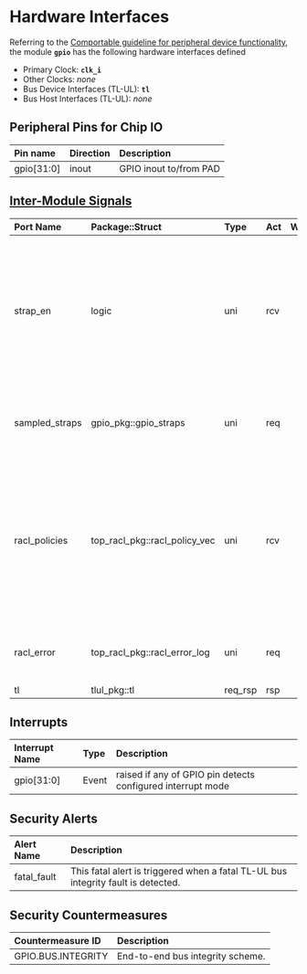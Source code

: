 # Hardware Interfaces

<!-- BEGIN CMDGEN util/regtool.py --interfaces ./hw/top_daric2/ip_autogen/gpio/data/gpio.hjson -->
Referring to the [Comportable guideline for peripheral device functionality](https://opentitan.org/book/doc/contributing/hw/comportability), the module **`gpio`** has the following hardware interfaces defined
- Primary Clock: **`clk_i`**
- Other Clocks: *none*
- Bus Device Interfaces (TL-UL): **`tl`**
- Bus Host Interfaces (TL-UL): *none*

## Peripheral Pins for Chip IO

| Pin name   | Direction   | Description            |
|:-----------|:------------|:-----------------------|
| gpio[31:0] | inout       | GPIO inout to/from PAD |

## [Inter-Module Signals](https://opentitan.org/book/doc/contributing/hw/comportability/index.html#inter-signal-handling)

| Port Name      | Package::Struct               | Type    | Act   |   Width | Description                                                                                                                                 |
|:---------------|:------------------------------|:--------|:------|--------:|:--------------------------------------------------------------------------------------------------------------------------------------------|
| strap_en       | logic                         | uni     | rcv   |       1 | The strap enable signal tells gpio to take a snapshot of the input pins. The behaviour of this signal after that event will have no effect. |
| sampled_straps | gpio_pkg::gpio_straps         | uni     | req   |       1 | This vector contains the sampled strap values.                                                                                              |
| racl_policies  | top_racl_pkg::racl_policy_vec | uni     | rcv   |       1 | Incoming RACL policy vector from a racl_ctrl instance. The policy selection vector (parameter) selects the policy for each register.        |
| racl_error     | top_racl_pkg::racl_error_log  | uni     | req   |       1 | RACL error log information of this module.                                                                                                  |
| tl             | tlul_pkg::tl                  | req_rsp | rsp   |       1 |                                                                                                                                             |

## Interrupts

| Interrupt Name   | Type   | Description                                                 |
|:-----------------|:-------|:------------------------------------------------------------|
| gpio[31:0]       | Event  | raised if any of GPIO pin detects configured interrupt mode |

## Security Alerts

| Alert Name   | Description                                                                       |
|:-------------|:----------------------------------------------------------------------------------|
| fatal_fault  | This fatal alert is triggered when a fatal TL-UL bus integrity fault is detected. |

## Security Countermeasures

| Countermeasure ID   | Description                      |
|:--------------------|:---------------------------------|
| GPIO.BUS.INTEGRITY  | End-to-end bus integrity scheme. |


<!-- END CMDGEN -->
